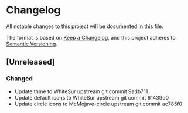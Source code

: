 # Changelog
All notable changes to this project will be documented in this file.

The format is based on [Keep a Changelog](https://keepachangelog.com/en/1.0.0/),
and this project adheres to [Semantic Versioning](https://semver.org/spec/v2.0.0.html).

## [Unreleased]
### Changed
- Update thme to WhiteSur upstream git commit 9adb711
- Update default icons to WhiteSur upstream git commit 61439d0
- Update circle icons to McMojave-circle upstream git commit ac785f0
